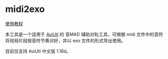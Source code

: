 # midi2exo

[使用教程](https://midi2exo.rtfd.io/zh_CN/latest/quickstart.html)

本工具是一个适用于 [AviUtl](http://spring-fragrance.mints.ne.jp/aviutl/) 的 音MAD 辅助对轨工具，可根据 midi 文件中的音符将视频片段按音符节奏对好，并以 exo 文件的形式导出使用。

目前仅支持 AviUtl 中文版 1.16d。
